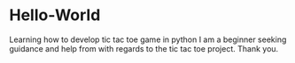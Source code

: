 # Hello-World
Learning how to develop tic tac toe game in python
I am a beginner seeking guidance and help from with regards to the tic tac toe project. Thank you.
